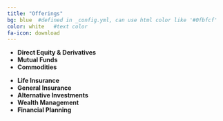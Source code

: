 ```yaml
---
title: "Offerings"
bg: blue  #defined in _config.yml, can use html color like '#0fbfcf'
color: white   #text color
fa-icon: download
---
```

* __Direct Equity & Derivatives__
* __Mutual Funds__
* **Commodities**
+ __Life Insurance__
+ __General Insurance__
+ __Alternative Investments__
+ __Wealth Management__
+ __Financial Planning__